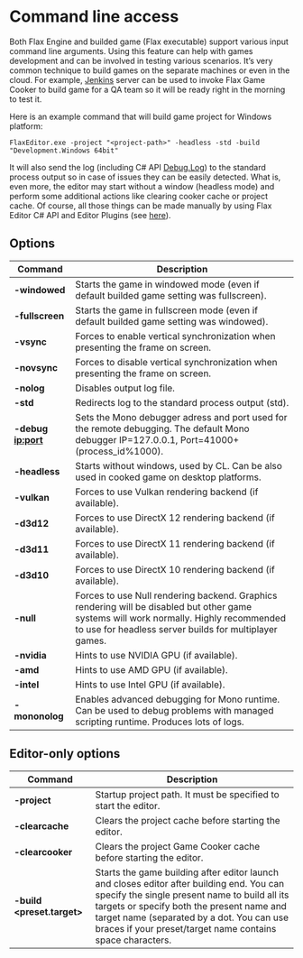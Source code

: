 # Command line access

Both Flax Engine and builded game (Flax executable) support various input command line arguments.
Using this feature can help with games development and can be involved in testing various scenarios.
It’s very common technique to build games on the separate machines or even in the cloud. For example, [Jenkins](https://jenkins-ci.org/) server can be used to invoke Flax Game Cooker to build game for a QA team so it will be ready right in the morning to test it.

Here is an example command that will build game project for Windows platform:

```
FlaxEditor.exe -project "<project-path>" -headless -std -build "Development.Windows 64bit"
```

It will also send the log (including C# API [Debug.Log](https://docs.flaxengine.com/api/FlaxEngine.Debug.html#FlaxEngine_Debug_Log_System_Object_)) to the standard process output so in case of issues they can be easily detected. What is, even more, the editor may start without a window (headless mode) and perform some additional actions like clearing cooker cache or project cache.
Of course, all those things can be made manually by using Flax Editor C# API and Editor Plugins (see [here](https://github.com/FlaxEngine/FlaxAPI/blob/master/FlaxEditor/API/Static/GameCooker.cs#L110)).

## Options

| Command | Description |
|--------|--------|
| **-windowed** | Starts the game in windowed mode (even if default builded game setting was fullscreen). |
| **-fullscreen** | Starts the game in fullscreen mode (even if default builded game setting was windowed). |
| **-vsync** | Forces to enable vertical synchronization when presenting the frame on screen. |
| **-novsync** | Forces to disable vertical synchronization when presenting the frame on screen. |
| **-nolog** | Disables output log file. |
| **-std** | Redirects log to the standard process output (std). |
| **-debug <ip:port>** | Sets the Mono debugger adress and port used for the remote debugging. The default Mono debugger IP=127.0.0.1, Port=41000+(process_id%1000). |
| **-headless** | Starts without windows, used by CL. Can be also used in cooked game on desktop platforms. |
| **-vulkan** | Forces to use Vulkan rendering backend (if available). |
| **-d3d12** | Forces to use DirectX 12 rendering backend (if available). |
| **-d3d11** | Forces to use DirectX 11 rendering backend (if available). |
| **-d3d10** | Forces to use DirectX 10 rendering backend (if available). |
| **-null** | Forces to use Null rendering backend. Graphics rendering will be disabled but other game systems will work normally. Highly recommended to use for headless server builds for multiplayer games. |
| **-nvidia** | Hints to use NVIDIA GPU (if available). |
| **-amd** | Hints to use AMD GPU (if available). |
| **-intel** | Hints to use Intel GPU (if available). |
| **-mononolog** | Enables advanced debugging for Mono runtime. Can be used to debug problems with managed scripting runtime. Produces lots of logs. |

## Editor-only options

| Command | Description |
|--------|--------|
| **-project <path>** | Startup project path. It must be specified to start the editor. |
| **-clearcache** | Clears the project cache before starting the editor. |
| **-clearcooker** | Clears the project Game Cooker cache before starting the editor. |
| **-build <preset.target>** | Starts the game building after editor launch and closes editor after building end. You can specify the single present name to build all its targets or specify both the present name and target name (separated by a dot. You can use braces if your preset/target name contains space characters. |


